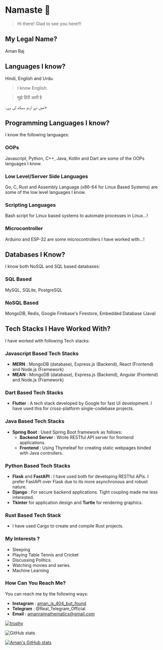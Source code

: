 # Namaste 🙏
> Hi there! 
> Glad to see you here!!! 

## My Legal Name? 
Aman Raj 

## Languages I know?
Hindi, English and Urdu.

> I know English.

> मुझे हिंदी आती है

میں نے اردو سیکھ لی ہے۔>

## Programming Languages I know?
I know the following languages: 
### OOPs
Javascript, Python, C++, Java, Kotlin and Dart are some of the OOPs languages I know. 

### Low Level/Server Side Languages
Go, C, Rust and Assembly Language (x86-64 for Linux Based Systems) are some of the low level languages I know. 

### Scripting Languages
Bash script for Linux based systems to automate processes in Linux...!

### Microcontroller
Arduino and ESP-32 are some microcontrollers I have worked with...!

## Databases I Know? 
I know both NoSQL and SQL based databases:

### SQL Based
MySQL, SQLite, PostgreSQL

### NoSQL Based
MongoDB, Redis, Google Firebase's Firestore, Embedded Database (Java)


## Tech Stacks I Have Worked With?
I have worked with following Tech stacks:

### Javascript Based Tech Stacks
- **MERN** : MongoDB (database), Express.js (Backend), React (Frontend)   and Node.js (Framework)
- **MEAN** : MongoDB (database), Express.js (Backend), Angular (Frontend) and Node.js (Framework)

### Dart Based Tech Stacks
- **Flutter** : A tech stack developed by Google for fast UI development. I have used this for cross-platform single-codebase projects.

### Java Based Tech Stacks
- **Spring Boot** : Used Spring Boot framework as follows:
  - **Backend Server** : Wrote RESTful API server for frontend applications.
  - **Frontend** : Using Thymeleaf for creating static webpages binded with Java controllers.

### Python Based Tech Stacks
- **Flask** and **FastAPI** : I have used both for developing RESTful APIs. I prefer FastAPI over Flask
due to its more asynchronous and robust nature.
- **Django** : For secure backend applications. Tight coupling made me less interested. 
- **Tkinter** for application design and **Turtle** for rendering graphics.

### Rust Based Tech Stack
- I have used Cargo to create and compile Rust projects. 


### My Interests ? 
- Sleeping
- Playing Table Tennis and Cricket
- Discussing Politics.
- Watching movies and series.
- Machine Learning


### How Can You Reach Me?
You can reach me by the following ways:
* **Instagram** : [aman_is_404_but_found](https://www.instagram.com/aman_is_404_but_found/)
* **Telegram** : @Real_Telegram_Official 
* **Email** : amanrajmathematics@gmail.com

[![trophy](https://github-profile-trophy.vercel.app/?username=amanfoundongithub)](https://github.com/amanfoundongithub)

![GitHub stats](https://github-readme-stats.vercel.app/api?username=amanfoundongithub&show_icons=true&theme=tokyonight)


[![Aman's GitHub stats](https://github-readme-stats.vercel.app/api/top-langs?username=amanfoundongithub&theme=algolia&show_icons=true&layout=compact)](https://github.com/amanfoundongithub)


<!---
amanfoundongithub/amanfoundongithub is a ✨ special ✨ repository because its `README.md` (this file) appears on your GitHub profile.
You can click the Preview link to take a look at your changes.
--->
